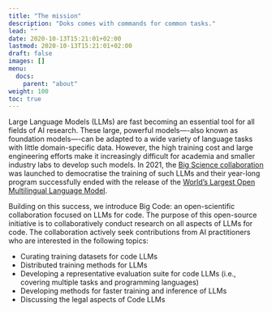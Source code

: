 ```yaml
---
title: "The mission"
description: "Doks comes with commands for common tasks."
lead: ""
date: 2020-10-13T15:21:01+02:00
lastmod: 2020-10-13T15:21:01+02:00
draft: false
images: []
menu:
  docs:
    parent: "about"
weight: 100
toc: true
---
```

Large Language Models (LLMs) are fast becoming an essential tool for all fields of AI research. These large, powerful models—-also known as foundation models—-can be adapted to a wide variety of language tasks with little domain-specific data. However, the high training cost and large engineering efforts make it increasingly difficult for academia and smaller industry labs to develop such models. In 2021, the [Big Science collaboration](https://bigscience.huggingface.co/) was launched to democratise the training of such LLMs and their year-long program successfully ended with the release of the [World’s Largest Open Multilingual Language Model](https://huggingface.co/bigscience/bloom). 

Building on this success, we introduce Big Code: an open-scientific collaboration focused on LLMs for code. The purpose of this open-source initiative is to collaboratively conduct research on all aspects of LLMs for code. The collaboration actively seek contributions from AI practitioners who are interested in the following topics:
- Curating training datasets for code LLMs
- Distributed training methods for LLMs
- Developing a representative evaluation suite for code LLMs (i.e., covering multiple tasks and programming languages)
- Developing methods for faster training and inference of LLMs
- Discussing the legal aspects of Code LLMs